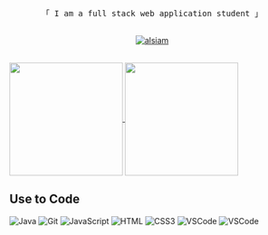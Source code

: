 

<p align="center"> 
  <samp>
    <br>
    「 I am a full stack web application student 」
    <br>
    <br>
  </samp>
</p>

<p align="center">

 <a href="https://www.linkedin.com/in/yudi-honda-22716725a/" target="_blank">
  <img src="https://img.shields.io/badge/LinkedIn-0077B5?style=for-the-badge&logo=linkedin&logoColor=white" alt="alsiam"/>
 </a>

</p>
<br />
<a href="https://github-readme-stats.vercel.app/api?username=yudihonda&theme=tokyonight"">
  <img height=200 align="center" src="https://github-readme-stats.vercel.app/api?username=yudihonda&theme=tokyonight"" />
</a>
<a href="https://github-readme-stats.vercel.app/api/top-langs/?username=yudihonda&layout=compact&theme=tokyonight">
  <img height=200 align="center" src="https://github-readme-stats.vercel.app/api/top-langs/?username=yudihonda&layout=compact&theme=tokyonight"/>
</a>

## Use to Code

![Java](https://img.shields.io/badge/Java-ED8B00?style=for-the-badge&logo=openjdk&logoColor=white)
![Git](https://img.shields.io/badge/MySQL-00000F?style=for-the-badge&logo=mysql&logoColor=white)
![JavaScript](https://img.shields.io/badge/JavaScript-F7DF1E?style=for-the-badge&logo=javascript&logoColor=black)
![HTML](https://img.shields.io/badge/HTML5-E34F26?style=for-the-badge&logo=html5&logoColor=white)
![CSS3](https://img.shields.io/badge/CSS3-1572B6?style=for-the-badge&logo=css3&logoColor=white)
![VSCode](https://img.shields.io/badge/Visual_Studio-0078d7?style=for-the-badge&logo=visual%20studio&logoColor=white)
![VSCode](https://img.shields.io/badge/Eclipse-2C2255?style=for-the-badge&logo=eclipse&logoColor=white)

<br/>
